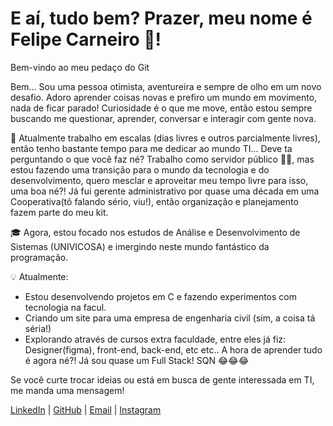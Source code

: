 # E aí, tudo bem? Prazer, meu nome é Felipe Carneiro 🐑!

Bem-vindo ao meu pedaço do Git

Bem... Sou uma pessoa otimista, aventureira e sempre de olho em um novo desafio. Adoro aprender coisas novas e prefiro um mundo em movimento, nada de ficar parado!
Curiosidade é o que me move, então estou sempre buscando me questionar, aprender, conversar e interagir com gente nova.

💼 Atualmente trabalho em escalas (dias livres e outros parcialmente livres), então tenho bastante tempo para me dedicar ao mundo TI... Deve ta perguntando o que você faz né?
Trabalho como servidor público 👮‍♂️, mas estou fazendo uma transição para o mundo da tecnologia e do desenvolvimento, quero mesclar e aproveitar meu tempo livre para isso, uma boa né?!
Já fui gerente administrativo por quase uma década em uma Cooperativa(tô falando sério, viu!), então organização e planejamento fazem parte do meu kit.

🎓 Agora, estou focado nos estudos de Análise e Desenvolvimento de Sistemas (UNIVICOSA) e imergindo neste mundo fantástico da programação.

💡 Atualmente:
- Estou desenvolvendo projetos em C e fazendo experimentos com tecnologia na facul.
- Criando um site para uma empresa de engenharia civil (sim, a coisa tá séria!)
- Explorando através de cursos extra faculdade, entre eles já fiz: Designer(figma), front-end, back-end, etc etc.. A hora de aprender tudo é agora né?! Já sou quase um Full Stack! SQN 😂😂😂

Se você curte trocar ideias ou está em busca de gente interessada em TI, me manda uma mensagem!


[LinkedIn](https://linkedin.com/in/felipe-carneiro-5b6108302/) | [GitHub](https://github.com/Felipe-Carneiro89) | [Email](mailto:felipesgc@yahoo.com.br) | [Instagram](https://www.instagram.com/felipesgcarneiro/profilecard/?igsh=MW83OGVnMW1rY3gybw==)









